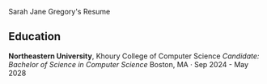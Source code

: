 Sarah Jane Gregory's Resume

## Education
**Northeastern University**, Khoury College of Computer Science
*Candidate: Bachelor of Science in Computer Science*
Boston, MA · Sep 2024 - May 2028